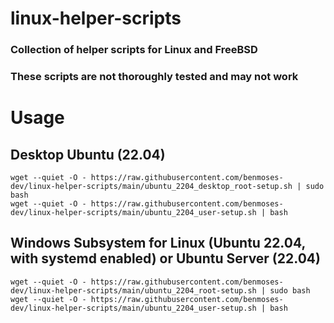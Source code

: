 # linux-helper-scripts
### Collection of helper scripts for Linux and FreeBSD
### These scripts are not thoroughly tested and may not work

# Usage
## Desktop Ubuntu (22.04)
```
wget --quiet -O - https://raw.githubusercontent.com/benmoses-dev/linux-helper-scripts/main/ubuntu_2204_desktop_root-setup.sh | sudo bash
wget --quiet -O - https://raw.githubusercontent.com/benmoses-dev/linux-helper-scripts/main/ubuntu_2204_user-setup.sh | bash
```
## Windows Subsystem for Linux (Ubuntu 22.04, with systemd enabled) or Ubuntu Server (22.04)
```
wget --quiet -O - https://raw.githubusercontent.com/benmoses-dev/linux-helper-scripts/main/ubuntu_2204_root-setup.sh | sudo bash
wget --quiet -O - https://raw.githubusercontent.com/benmoses-dev/linux-helper-scripts/main/ubuntu_2204_user-setup.sh | bash
```
